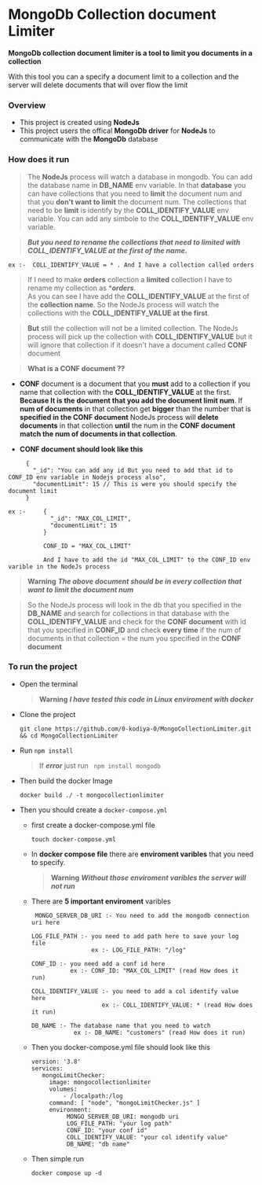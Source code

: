 # MongoDb Collection document Limiter

**MongoDb collection document limiter is a tool to limit you documents in a collection**
 
With this tool you can a specify a document limit to a collection and the server will delete documents that will over flow the limit 


### Overview
  - This project is created using **NodeJs**
  - This project users the offical **MongoDb driver** for **NodeJs** to communicate with the **MongoDb** database
  
### How does it run
   > The **NodeJs** process will watch a database in mongodb. You can add the database name in **DB_NAME** env variable.
    In that **database** you can have collections that you need to **limit** the document num and that you **don't want to limit** the document num. The
    collections that need to be **limit** is identify by the **COLL_IDENTIFY_VALUE** env variable. You can add any simbole to the **COLL_IDENTIFY_VALUE**
    env variable.
    
   > ***But you need to rename the collections that need to limited with COLL_IDENTIFY_VALUE at the first of the name.***
   
   ```
   ex :-  COLL_IDENTIFY_VALUE = * . And I have a collection called orders 
   ```
   > If I need to make **orders** collection a **limited** collection I have to rename my collection as ****orders***.     
     As you can see I have add the **COLL_IDENTIFY_VALUE** at the first of the **collection name**.
     So the NodeJs process will watch the collections with the **COLL_IDENTIFY_VALUE at the first**.
     
   > **But** still the collection will not be a limited collection. The NodeJs process will pick up the collection with **COLL_IDENTIFY_VALUE** but 
     it will ignore that collection if it doesn't have a document called **CONF** document
    
   > **What is a CONF document ??**
   
   - **CONF** document is a document that you **must** add to a collection if you name that collection with the **COLL_IDENTIFY_VALUE** at the first.
     **Because It is the document that you add the document limit num**. If **num of documents** in that collection get **bigger** than the number that
       is **specified in the CONF document** NodeJs process will **delete documents** in that collection **until** the num in
       the **CONF document match the num of documents in that collection**.
       
   - **CONF document should look like this**
   ```
        {
          "_id": "You can add any id But you need to add that id to CONF_ID env variable in Nodejs process also",
          "documentLimit": 15 // This is were you should specify the document limit
        }
   ```
   ```
   ex :-     {
               "_id": "MAX_COL_LIMIT",
               "documentLimit": 15
             }
             
             CONF_ID = "MAX_COL_LIMIT"
             
             And I have to add the id "MAX_COL_LIMIT" to the CONF_ID env varible in the NodeJs process
   ```
   > **Warning**  ***The above document should be in every collection that want to limit the document num***

   > So the NodeJs process will look in the db that you specified in the **DB_NAME** and search for collections in that database
   > with the **COLL_IDENTIFY_VALUE** and check for
   > the **CONF document** with id that you
   > specified in **CONF_ID** and check **every time** if the num of documents in that collection = the num you specified in the **CONF
   >  document**
   
### To run the project
  - Open the terminal
  
    > **Warning**  ***I have tested this code in Linux enviroment with docker***
    
  - Clone the project
    ```
    git clone https://github.com/0-kodiya-0/MongoCollectionLimiter.git && cd MongoCollectionLimiter
     ```
  - Run ``` npm install ``` 
    > If  ***error*** just run ``` npm install mongodb```
    
    
  - Then build the docker Image
    ```
    docker build ./ -t mongocollectionlimiter
    ```
  - Then you should create a `docker-compose.yml`
     - first create a docker-compose.yml file
        ```
        touch docker-compose.yml
        ```
     
     - In **docker compose file** there are **enviroment varibles** that you need to specify. 
     
       > **Warning** ***Without those enviroment varibles the server will not run***
     
     - There are **5 important enviroment** varibles
        ```
         MONGO_SERVER_DB_URI :- You need to add the mongodb connection uri here
        ```
        ```
        LOG_FILE_PATH :- you need to add path here to save your log file 
                         ex :- LOG_FILE_PATH: "/log"
        ```
        ```
        CONF_ID :- you need add a conf id here
                   ex :- CONF_ID: "MAX_COL_LIMIT" (read How does it run)
        ```
        ```
        COLL_IDENTIFY_VALUE :- you need to add a col identify value here
                            ex :- COLL_IDENTIFY_VALUE: * (read How does it run)
        ```
        ```
        DB_NAME :- The database name that you need to watch
                    ex :- DB_NAME: "customers" (read How does it run)
        ```
      - Then you docker-compose.yml file should look like this
         ```
         version: '3.8'
         services:
            mongoLimitChecker:
              image: mongocollectionlimiter
              volumes:
                  - /localpath:/log
              command: [ "node", "mongoLimitChecker.js" ]
              environment:
                   MONGO_SERVER_DB_URI: mongodb uri 
                   LOG_FILE_PATH: "your log path"
                   CONF_ID: "your conf id"
                   COLL_IDENTIFY_VALUE: "your col identify value"
                   DB_NAME: "db name"

         ```
      - Then simple run 
         ```
         docker compose up -d
         ```

